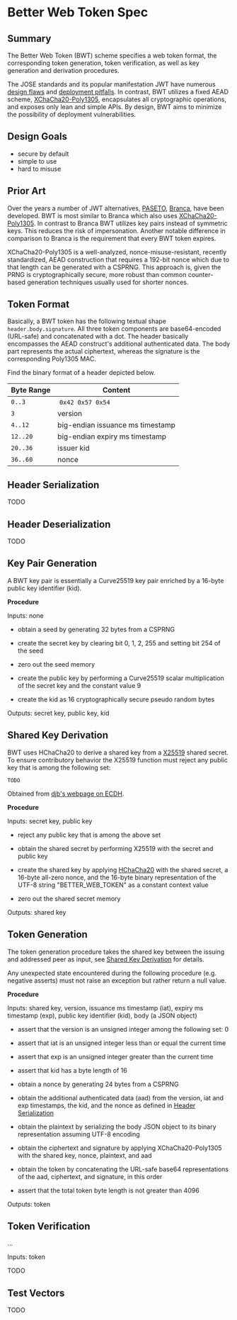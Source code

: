 # Better Web Token Spec

## Summary

The Better Web Token (BWT) scheme specifies a web token format, the 
corresponding token generation, token verification, as well as key generation 
and derivation procedures.

The JOSE standards and its popular manifestation JWT have numerous 
[design flaws](🔮) and [deployment pitfalls](🔮). In contrast, BWT utilizes a 
fixed AEAD scheme, [XChaCha20-Poly1305](🔮), encapsulates all cryptographic 
operations, and exposes only lean and simple APIs. By design, BWT aims to 
minimize the possibility of deployment vulnerabilities.

## Design Goals

+ secure by default
+ simple to use
+ hard to misuse

## Prior Art

Over the years a number of JWT alternatives, [PASETO](🔮), [Branca](🔮), have 
been developed. BWT is most similar to Branca which also uses
[XChaCha20-Poly1305](🔮). In contrast to Branca BWT utilizes key pairs instead
of symmetric keys. This reduces the risk of impersonation. Another notable
difference in comparison to Branca is the requirement that every BWT token
expires.

XChaCha20-Poly1305 is a well-analyzed, nonce-misuse-resistant, recently 
standardized, AEAD construction that requires a 192-bit nonce which due to that 
length can be generated with a CSPRNG. This approach is, given the PRNG is 
cryptographically secure, more robust than common counter-based generation 
techniques usually used for shorter nonces.

## Token Format

Basically, a BWT token has the following textual shape `header.body.signature`.
All three token components are base64-encoded (URL-safe) and concatenated with 
a dot. The header basically encompasses the AEAD construct's additional 
authenticated data. The body part represents the actual ciphertext, whereas the 
signature is the corresponding Poly1305 MAC.

Find the binary format of a header depicted below.

|Byte Range|Content|
------|-------|
`0..3`  | `0x42 0x57 0x54`
`3`     | version
`4..12` | big-endian issuance ms timestamp
`12..20`| big-endian expiry ms timestamp
`20..36`| issuer kid
`36..60`| nonce

## Header Serialization

TODO

## Header Deserialization

TODO

## Key Pair Generation

A BWT key pair is essentially a Curve25519 key pair enriched by a 16-byte 
public key identifier (kid).

**Procedure**

Inputs: none

+ obtain a seed by generating 32 bytes from a CSPRNG

+ create the secret key by clearing bit 0, 1, 2, 255 and setting bit 254 of the 
seed

+ zero out the seed memory

+ create the public key by performing a Curve25519 scalar multiplication of the 
secret key and the constant value 9

+ create the kid as 16 cryptographically secure pseudo random bytes

Outputs: secret key, public key, kid

## Shared Key Derivation

BWT uses HChaCha20 to derive a shared key from a [X25519](🔮) shared secret. To ensure contributory behavior the X25519 function must reject any public key 
that is among the following set:

```
TODO
```

Obtained from [djb's webpage on ECDH](https://cr.yp.to/ecdh.html#validate).

**Procedure**

Inputs: secret key, public key

+ reject any public key that is among the above set

+ obtain the shared secret by performing X25519 with the secret and public key

+ create the shared key by applying [HChaCha20](🔮) with the shared secret, a 
16-byte all-zero nonce, and the 16-byte binary representation of the UTF-8 
string "BETTER_WEB_TOKEN" as a constant context value

+ zero out the shared secret memory

Outputs: shared key

## Token Generation

The token generation procedure takes the shared key between the issuing and 
addressed peer as input, see [Shared Key Derivation](#shared-key-derivation) 
for details.

Any unexpected state encountered during the following procedure (e.g. negative 
asserts) must not raise an exception but rather return a null value.

**Procedure**

Inputs: shared key, version, issuance ms timestamp (iat), expiry ms timestamp 
(exp), public key identifier (kid), body (a JSON object)

+ assert that the version is an unsigned integer among the following set: 0

+ assert that iat is an unsigned integer less than or equal the current time

+ assert that exp is an unsigned integer greater than the current time

+ assert that kid has a byte length of 16

+ obtain a nonce by generating 24 bytes from a CSPRNG

+ obtain the additional authenticated data (aad) from the version, iat and 
exp timestamps, the kid, and the nonce as defined in 
[Header Serialization](#header-serialization)

+ obtain the plaintext by serializing the body JSON object to its binary 
representation assuming UTF-8 encoding

+ obtain the ciphertext and signature by applying XChaCha20-Poly1305 with the 
shared key, nonce, plaintext, and aad

+ obtain the token by concatenating the URL-safe base64 representations of the 
aad, ciphertext, and signature, in this order

+ assert that the total token byte length is not greater than 4096

Outputs: token

## Token Verification

...

Inputs: token

TODO

## Test Vectors

TODO
